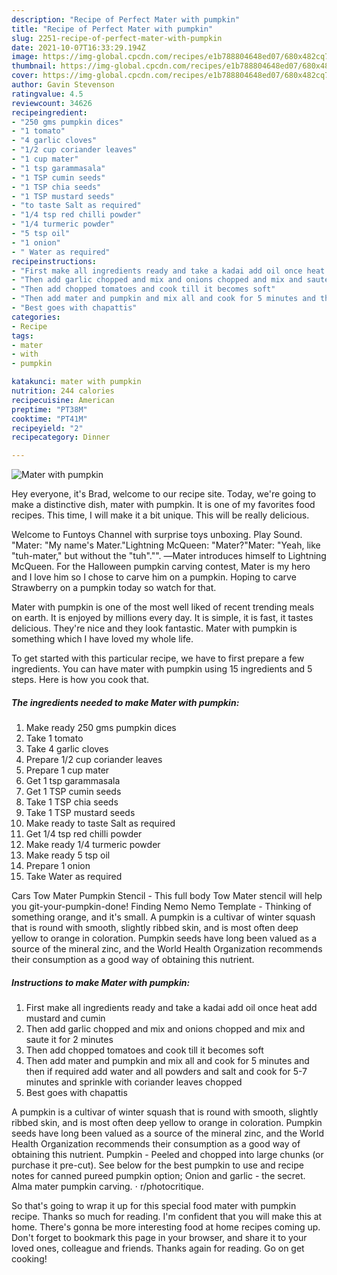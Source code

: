 ```yaml
---
description: "Recipe of Perfect Mater with pumpkin"
title: "Recipe of Perfect Mater with pumpkin"
slug: 2251-recipe-of-perfect-mater-with-pumpkin
date: 2021-10-07T16:33:29.194Z
image: https://img-global.cpcdn.com/recipes/e1b788804648ed07/680x482cq70/mater-with-pumpkin-recipe-main-photo.jpg
thumbnail: https://img-global.cpcdn.com/recipes/e1b788804648ed07/680x482cq70/mater-with-pumpkin-recipe-main-photo.jpg
cover: https://img-global.cpcdn.com/recipes/e1b788804648ed07/680x482cq70/mater-with-pumpkin-recipe-main-photo.jpg
author: Gavin Stevenson
ratingvalue: 4.5
reviewcount: 34626
recipeingredient:
- "250 gms pumpkin dices"
- "1 tomato"
- "4 garlic cloves"
- "1/2 cup coriander leaves"
- "1 cup mater"
- "1 tsp garammasala"
- "1 TSP cumin seeds"
- "1 TSP chia seeds"
- "1 TSP mustard seeds"
- "to taste Salt as required"
- "1/4 tsp red chilli powder"
- "1/4 turmeric powder"
- "5 tsp oil"
- "1 onion"
- " Water as required"
recipeinstructions:
- "First make all ingredients ready and take a kadai add oil once heat add mustard and cumin"
- "Then add garlic chopped and mix and onions chopped and mix and saute it for 2 minutes"
- "Then add chopped tomatoes and cook till it becomes soft"
- "Then add mater and pumpkin and mix all and cook for 5 minutes and then if required add water and all powders and salt and cook for 5-7 minutes and sprinkle with coriander leaves chopped"
- "Best goes with chapattis"
categories:
- Recipe
tags:
- mater
- with
- pumpkin

katakunci: mater with pumpkin 
nutrition: 244 calories
recipecuisine: American
preptime: "PT38M"
cooktime: "PT41M"
recipeyield: "2"
recipecategory: Dinner

---
```



![Mater with pumpkin](https://img-global.cpcdn.com/recipes/e1b788804648ed07/680x482cq70/mater-with-pumpkin-recipe-main-photo.jpg)

Hey everyone, it's Brad, welcome to our recipe site. Today, we're going to make a distinctive dish, mater with pumpkin. It is one of my favorites food recipes. This time, I will make it a bit unique. This will be really delicious.

Welcome to Funtoys Channel with surprise toys unboxing. Play Sound. &#34;Mater: &#34;My name&#39;s Mater.&#34;Lightning McQueen: &#34;Mater?&#34;Mater: &#34;Yeah, like &#34;tuh-mater,&#34; but without the &#34;tuh&#34;.&#34;&#34;. ―Mater introduces himself to Lightning McQueen. For the Halloween pumpkin carving contest, Mater is my hero and I love him so I chose to carve him on a pumpkin. Hoping to carve Strawberry on a pumpkin today so watch for that.

Mater with pumpkin is one of the most well liked of recent trending meals on earth. It is enjoyed by millions every day. It is simple, it is fast, it tastes delicious. They're nice and they look fantastic. Mater with pumpkin is something which I have loved my whole life.


To get started with this particular recipe, we have to first prepare a few ingredients. You can have mater with pumpkin using 15 ingredients and 5 steps. Here is how you cook that.

<!--inarticleads1-->

##### The ingredients needed to make Mater with pumpkin:

1. Make ready 250 gms pumpkin dices
1. Take 1 tomato
1. Take 4 garlic cloves
1. Prepare 1/2 cup coriander leaves
1. Prepare 1 cup mater
1. Get 1 tsp garammasala
1. Get 1 TSP cumin seeds
1. Take 1 TSP chia seeds
1. Take 1 TSP mustard seeds
1. Make ready to taste Salt as required
1. Get 1/4 tsp red chilli powder
1. Make ready 1/4 turmeric powder
1. Make ready 5 tsp oil
1. Prepare 1 onion
1. Take  Water as required


Cars Tow Mater Pumpkin Stencil - This full body Tow Mater stencil will help you git-your-pumpkin-done! Finding Nemo Nemo Template - Thinking of something orange, and it&#39;s small. A pumpkin is a cultivar of winter squash that is round with smooth, slightly ribbed skin, and is most often deep yellow to orange in coloration. Pumpkin seeds have long been valued as a source of the mineral zinc, and the World Health Organization recommends their consumption as a good way of obtaining this nutrient. 

<!--inarticleads2-->

##### Instructions to make Mater with pumpkin:

1. First make all ingredients ready and take a kadai add oil once heat add mustard and cumin
1. Then add garlic chopped and mix and onions chopped and mix and saute it for 2 minutes
1. Then add chopped tomatoes and cook till it becomes soft
1. Then add mater and pumpkin and mix all and cook for 5 minutes and then if required add water and all powders and salt and cook for 5-7 minutes and sprinkle with coriander leaves chopped
1. Best goes with chapattis


A pumpkin is a cultivar of winter squash that is round with smooth, slightly ribbed skin, and is most often deep yellow to orange in coloration. Pumpkin seeds have long been valued as a source of the mineral zinc, and the World Health Organization recommends their consumption as a good way of obtaining this nutrient. Pumpkin - Peeled and chopped into large chunks (or purchase it pre-cut). See below for the best pumpkin to use and recipe notes for canned pureed pumpkin option; Onion and garlic - the secret. Alma mater pumpkin carving. ⋅ r/photocritique. 

So that's going to wrap it up for this special food mater with pumpkin recipe. Thanks so much for reading. I'm confident that you will make this at home. There's gonna be more interesting food at home recipes coming up. Don't forget to bookmark this page in your browser, and share it to your loved ones, colleague and friends. Thanks again for reading. Go on get cooking!
